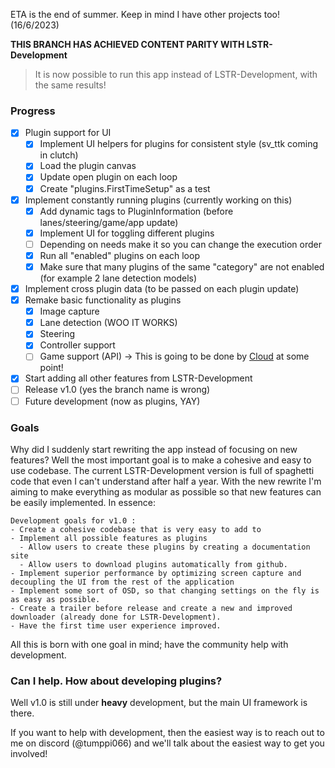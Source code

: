 ETA is the end of summer. Keep in mind I have other projects too! (16/6/2023)

**THIS BRANCH HAS ACHIEVED CONTENT PARITY WITH LSTR-Development**

> It is now possible to run this app instead of LSTR-Development, with the same results!

### Progress

- [x] Plugin support for UI
  - [x] Implement UI helpers for plugins for consistent style (sv_ttk coming in clutch)
  - [x] Load the plugin canvas
  - [x] Update open plugin on each loop
  - [x] Create "plugins.FirstTimeSetup" as a test
- [x] Implement constantly running plugins (currently working on this)
  - [x] Add dynamic tags to PluginInformation (before lanes/steering/game/app update)
  - [x] Implement UI for toggling different plugins
  - [ ] Depending on needs make it so you can change the execution order
  - [x] Run all "enabled" plugins on each loop
  - [x] Make sure that many plugins of the same "category" are not enabled (for example 2 lane detection models)
- [x] Implement cross plugin data (to be passed on each plugin update)
- [x] Remake basic functionality as plugins
  - [x] Image capture
  - [x] Lane detection (WOO IT WORKS)
  - [x] Steering
  - [x] Controller support
  - [ ] Game support (API) -> This is going to be done by [Cloud](https://github.com/Cloud-121) at some point!
- [x] Start adding all other features from LSTR-Development
- [ ] Release v1.0 (yes the branch name is wrong)
- [ ] Future development (now as plugins, YAY)

### Goals

Why did I suddenly start rewriting the app instead of focusing on new features? 
Well the most important goal is to make a cohesive and easy to use codebase. The current LSTR-Development version is full of spaghetti code that even I can't understand after half a year.
With the new rewrite I'm aiming to make everything as modular as possible so that new features can be easily implemented. In essence: 
```
Development goals for v1.0 :
- Create a cohesive codebase that is very easy to add to
- Implement all possible features as plugins
  - Allow users to create these plugins by creating a documentation site
  - Allow users to download plugins automatically from github.
- Implement superior performance by optimizing screen capture and decoupling the UI from the rest of the application
- Implement some sort of OSD, so that changing settings on the fly is as easy as possible.
- Create a trailer before release and create a new and improved downloader (already done for LSTR-Development).
- Have the first time user experience improved.
```
All this is born with one goal in mind; have the community help with development.

### Can I help. How about developing plugins?
Well v1.0 is still under **heavy** development, but the main UI framework is there.

If you want to help with development, then the easiest way is to reach out to me on discord (@tumppi066) and we'll talk about the easiest way to get you involved!
